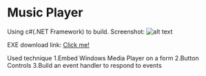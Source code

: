 # Music Player
Using c#(.NET Framework) to build.
Screenshot:
![alt text]( "INTERFACE")

EXE download link:
[Click me!]()

Used technique
1.Embed Windows Media Player on a form
2.Button Controls
3.Build an event handler to respond to events